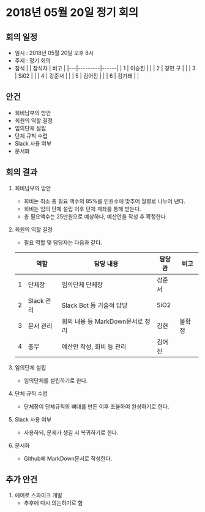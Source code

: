 # 2018년 05월 20일 정기 회의

## 회의 일정
- 일시 : 2018년 05월 20일 오후 8시
- 주제 : 정기 회의
- 참석
|   | 참석자  | 비고 |
|---|---------|------|
| 1 | 이승진  |      |
| 2 | 경민 구 |      |
| 3 | Si02    |      |
| 4 | 강준서  |      |
| 5 | 김어진  |      |
| 6 | 김기태  |      |

## 안건
- 회비납부의 방안
- 회원의 역할 결정
- 임의단체 설립
- 단체 규칙 수렵
- Slack 사용 여부
- 문서화

## 회의 결과
1. 회비납부의 방안
	- 회비는 최소 총 필요 액수의 85%를 인원수에 맞추어 월별로 나누어 낸다.
	- 회비는 임의 단체 설립 이후 단체 계좌를 통해 받는다.
	- 총 필요액수는 25만원으로 예상하나, 예산안을 작성 후 확정한다.

1. 회원의 역할 결정
	- 필요 역할 및 담당자는 다음과 같다.

	|   | 역할       | 담당 내용                        | 담당관 | 비고   |
	|---|------------|----------------------------------|--------|--------|
	| 1 | 단체장     | 임의단체 단체장                  | 강준서 |        |
	| 2 | Slack 관리 | Slack Bot 등 기술적 담당         | SiO2   |        |
	| 3 | 문서 관리  | 회의 내용 등 MarkDown문서로 정리 | 김현   | 불확정 |
	| 4 | 총무       | 예산안 작성, 회비 등 관리        | 김어진 |        |

1. 임의단체 설립
	- 임의단체를 설립하기로 한다.

1. 단체 규칙 수렵
	- 단체장이 단체규칙의 뼈대를 만든 이후 조율하여 완성하기로 한다.

1. Slack 사용 여부
	- 사용하되, 문제가 생길 시 복귀하기로 한다.

1. 문서화
	- Github에 MarkDown문서로 작성한다.

## 추가 안건
1. 에어로 스파이크 개발
	- 추후에 다시 의논하기로 함
